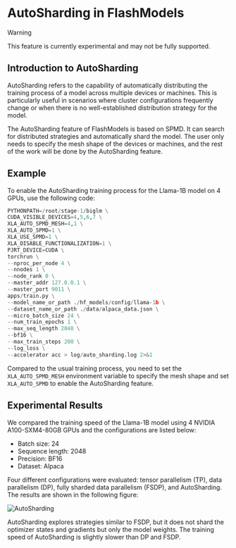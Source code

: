 # AutoSharding in FlashModels

> [!WARNING]
> This feature is currently experimental and may not be fully supported.

## Introduction to AutoSharding

AutoSharding refers to the capability of automatically distributing the training process of a model across multiple devices or machines. This is particularly useful in scenarios where cluster configurations frequently change or when there is no well-established distribution strategy for the model.

The AutoSharding feature of FlashModels is based on SPMD. It can search for distributed strategies and automatically shard the model. The user only needs to specify the mesh shape of the devices or machines, and the rest of the work will be done by the AutoSharding feature.

## Example

To enable the AutoSharding training process for the Llama-1B model on 4 GPUs, use the following code:

```python
PYTHONPATH=/root/stage-1/biglm \
CUDA_VISIBLE_DEVICES=4,5,6,7 \
XLA_AUTO_SPMD_MESH=4,1 \
XLA_AUTO_SPMD=1 \
XLA_USE_SPMD=1 \
XLA_DISABLE_FUNCTIONALIZATION=1 \
PJRT_DEVICE=CUDA \
torchrun \
--nproc_per_node 4 \
--nnodes 1 \
--node_rank 0 \
--master_addr 127.0.0.1 \
--master_port 9011 \
apps/train.py \
--model_name_or_path ./hf_models/config/llama-1b \
--dataset_name_or_path ./data/alpaca_data.json \
--micro_batch_size 24 \
--num_train_epochs 1 \
--max_seq_length 2048 \
--bf16 \
--max_train_steps 200 \
--log_loss \
--accelerator acc > log/auto_sharding.log 2>&1
```

Compared to the usual training process, you need to set the `XLA_AUTO_SPMD_MESH` environment variable to specify the mesh shape and set `XLA_AUTO_SPMD` to enable the AutoSharding feature.

## Experimental Results

We compared the training speed of the Llama-1B model using 4 NVIDIA A100-SXM4-80GB GPUs and the configurations are listed below:

- Batch size: 24
- Sequence length: 2048
- Precision: BF16
- Dataset: Alpaca

Four different configurations were evaluated: tensor parallelism (TP), data parallelism (DP), fully sharded data parallelism (FSDP), and AutoSharding. The results are shown in the following figure:

![AutoSharding](./resources/alpaca-result.png)

AutoSharding explores strategies similar to FSDP, but it does not shard the optimizer states and gradients but only the model weights. The training speed of AutoSharding is slightly slower than DP and FSDP.

